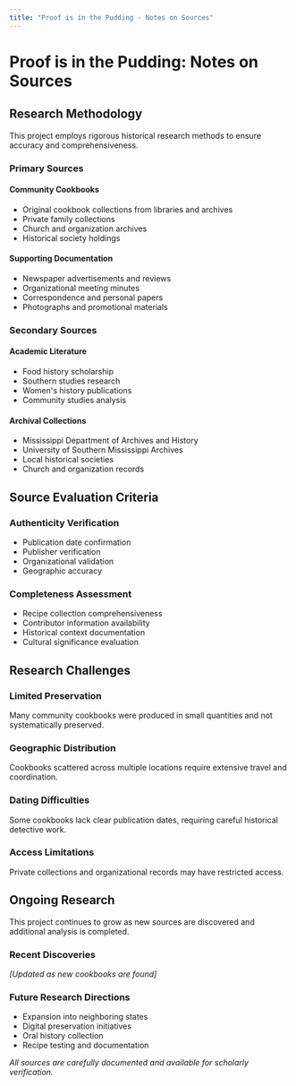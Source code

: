 ```yaml
---
title: "Proof is in the Pudding - Notes on Sources"
---
```


# Proof is in the Pudding: Notes on Sources

## Research Methodology

This project employs rigorous historical research methods to ensure accuracy and comprehensiveness.

### Primary Sources

#### Community Cookbooks
- Original cookbook collections from libraries and archives
- Private family collections
- Church and organization archives
- Historical society holdings

#### Supporting Documentation
- Newspaper advertisements and reviews
- Organizational meeting minutes
- Correspondence and personal papers
- Photographs and promotional materials

### Secondary Sources

#### Academic Literature
- Food history scholarship
- Southern studies research
- Women's history publications
- Community studies analysis

#### Archival Collections
- Mississippi Department of Archives and History
- University of Southern Mississippi Archives
- Local historical societies
- Church and organization records

## Source Evaluation Criteria

### Authenticity Verification
- Publication date confirmation
- Publisher verification
- Organizational validation
- Geographic accuracy

### Completeness Assessment
- Recipe collection comprehensiveness
- Contributor information availability
- Historical context documentation
- Cultural significance evaluation

## Research Challenges

### Limited Preservation
Many community cookbooks were produced in small quantities and not systematically preserved.

### Geographic Distribution
Cookbooks scattered across multiple locations require extensive travel and coordination.

### Dating Difficulties
Some cookbooks lack clear publication dates, requiring careful historical detective work.

### Access Limitations
Private collections and organizational records may have restricted access.

## Ongoing Research

This project continues to grow as new sources are discovered and additional analysis is completed.

### Recent Discoveries
*[Updated as new cookbooks are found]*

### Future Research Directions
- Expansion into neighboring states
- Digital preservation initiatives
- Oral history collection
- Recipe testing and documentation

*All sources are carefully documented and available for scholarly verification.*

